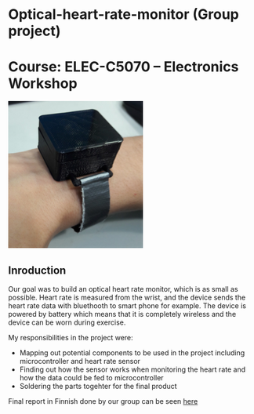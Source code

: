# Optical-heart-rate-monitor (Group project)
# Course: ELEC-C5070 – Electronics Workshop
![Optical hear rate monitor](https://github.com/Apemonni/Optical-heart-rate-monitor/blob/master/Optical-heart-rate-monitor.png)
## Inroduction
Our goal was to build an optical heart rate monitor, which is as small as possible. Heart rate is measured from the wrist, and the device sends the heart rate data with bluethooth to smart phone for example. The device is powered by battery which means that it is completely wireless and the device can be worn during exercise.

My responsibilities in the project were:
* Mapping out potential components to be used in the project including microcontroller and heart rate sensor
* Finding out how the sensor works when monitoring the heart rate and how the data could be fed to microcontroller
* Soldering the parts togehter for the final product

Final report in Finnish done by our group can be seen [here](https://github.com/Apemonni/Optical-heart-rate-monitor/blob/master/Loppuraportti.pdf)
